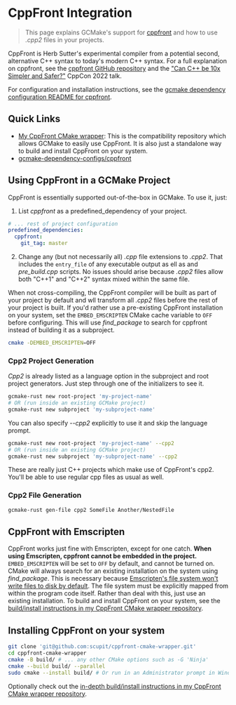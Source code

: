 # CppFront Integration

> This page explains GCMake's support for [cppfront](https://github.com/hsutter/cppfront)
> and how to use *.cpp2* files in your projects.

CppFront is Herb Sutter's experimental compiler from a potential second, alternative C++ syntax
to today's modern C++ syntax. For a full explanation on cppfront, see the
[cppfront GitHub repository](https://github.com/hsutter/cppfront) and the
["Can C++ be 10x Simpler and Safer?"](https://www.youtube.com/watch?v=ELeZAKCN4tY) CppCon 2022 talk.

For configuration and installation instructions, see the
[gcmake dependency configuration README for cppfront](/gcmake-dependency-configs/cppfront/README.md).

## Quick Links

- [My CppFront CMake wrapper](https://github.com/scupit/cppfront-cmake-wrapper): This is the compatibility repository which allows GCMake to easily use CppFront. It is also just a standalone way to build and install CppFront on your system.
- [gcmake-dependency-configs/cppfront](https://github.com/scupit/gcmake-dependency-configs/tree/develop/cppfront)

## Using CppFront in a GCMake Project

CppFront is essentially supported out-of-the-box in GCMake. To use it, just:

1. List *cppfront* as a predefined_dependency of your project.

``` yaml
# ... rest of project configuration
predefined_dependencies:
  cppfront:
    git_tag: master
```

2. Change any (but not necessarily all) *.cpp* file extensions to *.cpp2*. That includes the `entry_file` of any executable output as ell as and *pre_build.cpp* scripts. No issues should arise because *.cpp2* files allow both "C++1" and "C++2" syntax mixed within the same file.

When not cross-compiling, the CppFront compiler will be built as part of your project by default and
wll transform all *.cpp2* files before the rest of your project is built. If you'd rather use a pre-existing
CppFront installation on your system, set the `EMBED_EMSCRIPTEN` CMake cache variable to `OFF` before
configuring. This will use *find_package* to search for cppfront instead of building it as a subproject.

``` sh
cmake -DEMBED_EMSCRIPTEN=OFF
```

### Cpp2 Project Generation

*Cpp2* is already listed as a language option in the subproject and root project generators.
Just step through one of the initializers to see it.

``` sh
gcmake-rust new root-project 'my-project-name'
# OR (run inside an existing GCMake project)
gcmake-rust new subproject 'my-subproject-name'
```

You can also specify *--cpp2* explicitly to use it and skip the language prompt.

``` sh
gcmake-rust new root-project 'my-project-name' --cpp2 
# OR (run inside an existing GCMake project)
gcmake-rust new subproject 'my-subproject-name' --cpp2
```

These are really just C++ projects which make use of CppFront's cpp2. You'll be able to use regular cpp
files as usual as well.

### Cpp2 File Generation

``` sh
gcmake-rust gen-file cpp2 SomeFile Another/NestedFile
```

## CppFront with Emscripten

CppFront works just fine with Emscripten, except for one catch.
**When using Emscripten, cppfront cannot be embedded in the project.** `EMBED_EMSCRIPTEN` will be set
to `OFF` by default, and cannot be turned on. CMake will always search for an existing installation
on the system using *find_package*.
This is necessary because
[Emscripten's file system won't write files to disk by default](https://emscripten.org/docs/api_reference/Filesystem-API.html#file-systems).
The file system must be explicitly mapped from within the program code itself. Rather than deal with this,
just use an existing installation. To build and install CppFront on your system, see the
[build/install instructions in my CppFront CMake wrapper repository](https://github.com/scupit/cppfront-cmake-wrapper#default-build-and-install).

## Installing CppFront on your system

``` sh
git clone 'git@github.com:scupit/cppfront-cmake-wrapper.git'
cd cppfront-cmake-wrapper
cmake -B build/ # ... any other CMake options such as -G 'Ninja'
cmake --build build/ --parallel
sudo cmake --install build/ # Or run in an Administrator prompt in Windows
```

Optionally check out the
[in-depth build/install instructions in my CppFront CMake wrapper repository](https://github.com/scupit/cppfront-cmake-wrapper#default-build-and-install).
